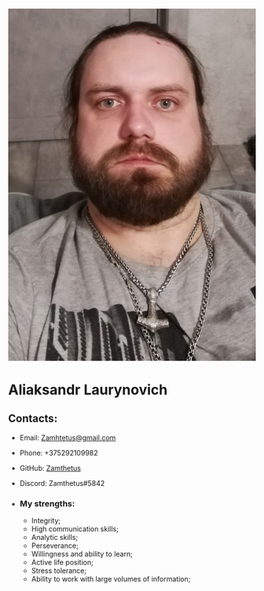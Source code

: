 ![photo](./assets/images/photo.jpg)

# **Aliaksandr Laurynovich**

## **Contacts:**

* Email: Zamhtetus@gmail.com
* Phone: +375292109982
* GitHub: [Zamthetus](https://github.com/Zamthetus/rsschool-cv.git)
* Discord: Zamthetus#5842


* ### **My strengths:**
    * Integrity;
    * High communication skills;
    * Analytic skills;
    * Perseverance;
    * Willingness and ability to learn;
    * Active life position;
    * Stress tolerance;
    * Ability to work with large volumes of information;


